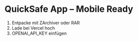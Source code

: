 # QuickSafe App – Mobile Ready

1. Entpacke mit ZArchiver oder RAR
2. Lade bei Vercel hoch
3. OPENAI_API_KEY einfügen
